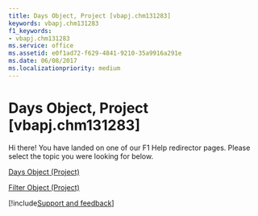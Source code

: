 ```yaml
---
title: Days Object, Project [vbapj.chm131283]
keywords: vbapj.chm131283
f1_keywords:
- vbapj.chm131283
ms.service: office
ms.assetid: e0f1ad72-f629-4841-9210-35a9916a291e
ms.date: 06/08/2017
ms.localizationpriority: medium
---
```



# Days Object, Project [vbapj.chm131283]

Hi there! You have landed on one of our F1 Help redirector pages. Please select the topic you were looking for below.

[Days Object (Project)](https://msdn.microsoft.com/library/ac9cc007-a318-c9a8-2e6c-c4834a52d5c2%28Office.15%29.aspx)

[Filter Object (Project)](https://msdn.microsoft.com/library/abcd72a7-b86b-783e-16e0-f50a48b1fed2%28Office.15%29.aspx)

[!include[Support and feedback](~/includes/feedback-boilerplate.md)]